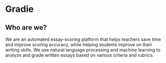 # Gradie

## Who are we?

We are an automated essay-scoring platform that helps teachers save time and improve scoring accuracy, while helping students improve on their writing skills. We use natural language processing and machine learning to analyze and grade written essays based on various criteria and rubrics.
